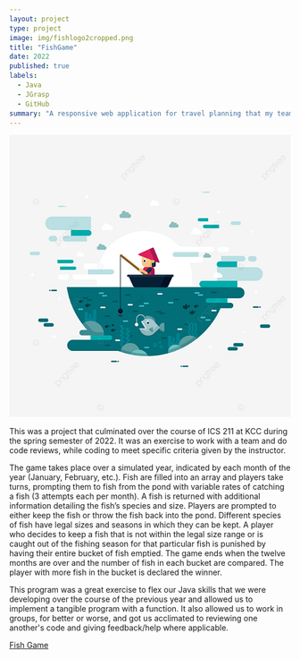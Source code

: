 ```yaml
---
layout: project
type: project
image: img/fishlogo2cropped.png
title: "FishGame"
date: 2022
published: true
labels:
  - Java
  - JGrasp
  - GitHub
summary: "A responsive web application for travel planning that my team developed in ICS 415."
---
```

 
<img class="img-fluid" src="../img/fishart.jpg">

This was a project that culminated over the course of ICS 211 at KCC during the spring semester of 2022. It was an exercise to work with a team and do code reviews, while coding to meet specific criteria given by the instructor. 


The game takes place over a simulated year, indicated by each month of the year (January, February, etc.). Fish are filled into an array and players take turns, prompting them to fish from the pond with variable rates of catching a fish (3 attempts each per month). A fish is returned with additional information detailing the fish’s species and size. Players are prompted to either keep the fish or throw the fish back into the pond. Different species of fish have legal sizes and seasons in which they can be kept. A player who decides to keep a fish that is not within the legal size range or is caught out of the fishing season for that particular fish is punished by having their entire bucket of fish emptied. The game ends when the twelve months are over and the number of fish in each bucket are compared. The player with more fish in the bucket is declared the winner.

This program was a great exercise to flex our Java skills that we were developing over the course of the previous year and allowed us to implement a tangible program with a function. It also allowed us to work in groups, for better or worse, and got us acclimated to reviewing one another's code and giving feedback/help where applicable.

[Fish Game](https://github.com/Ssunoo2/Fishing-Game)
